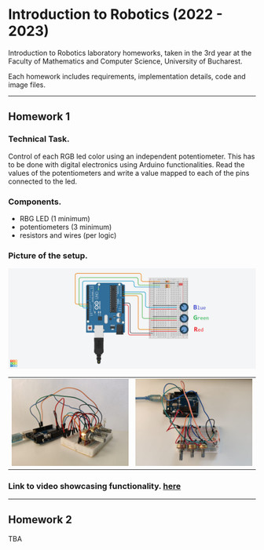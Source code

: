# **Introduction to Robotics (2022 - 2023)**
Introduction to Robotics laboratory homeworks, taken in the 3rd year at the Faculty of Mathematics and Computer Science, University of Bucharest. 

Each homework includes requirements, implementation details, code and image files.

---
  
## **Homework 1**

### Technical Task.
Control of each RGB led color using an independent potentiometer. This has to be done with digital electronics using Arduino functionalities. Read the values of the potentiometers and write a value mapped to each of the pins connected to the led.

### Components.
- RBG  LED  (1  minimum)
- potentiometers  (3  minimum)
- resistors and wires (per logic)

### Picture of the setup.
![pic1](./Homework_1/hw1_pic3.png)

| | | 
|:-------------:|:-------------:|
|![pic1](./Homework_1/hw1_pic1.jpeg) |  ![pic2](./Homework_1/hw1_pic2.jpeg)|

### Link to video showcasing functionality. [here](https://youtu.be/mUSkeGJbWEo)

---

## **Homework 2**
TBA